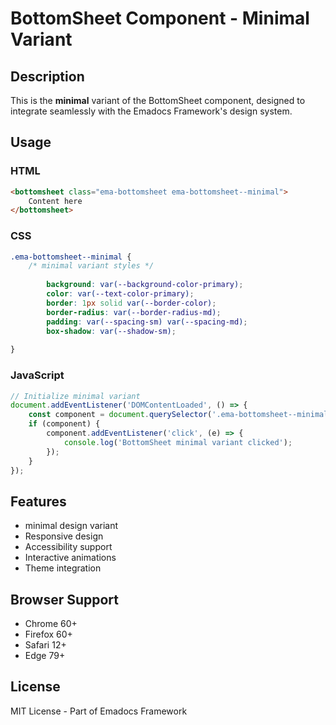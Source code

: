 # BottomSheet Component - Minimal Variant

## Description
This is the **minimal** variant of the BottomSheet component, designed to integrate seamlessly with the Emadocs Framework's design system.

## Usage

### HTML
```html
<bottomsheet class="ema-bottomsheet ema-bottomsheet--minimal">
    Content here
</bottomsheet>
```

### CSS
```css
.ema-bottomsheet--minimal {
    /* minimal variant styles */
    
        background: var(--background-color-primary);
        color: var(--text-color-primary);
        border: 1px solid var(--border-color);
        border-radius: var(--border-radius-md);
        padding: var(--spacing-sm) var(--spacing-md);
        box-shadow: var(--shadow-sm);
    
}
```

### JavaScript
```javascript
// Initialize minimal variant
document.addEventListener('DOMContentLoaded', () => {
    const component = document.querySelector('.ema-bottomsheet--minimal');
    if (component) {
        component.addEventListener('click', (e) => {
            console.log('BottomSheet minimal variant clicked');
        });
    }
});
```

## Features
- minimal design variant
- Responsive design
- Accessibility support
- Interactive animations
- Theme integration

## Browser Support
- Chrome 60+
- Firefox 60+
- Safari 12+
- Edge 79+

## License
MIT License - Part of Emadocs Framework
